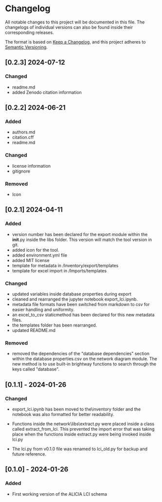 # Changelog

All notable changes to this project will be documented in this file. The changelogs of individual versions can also be found inside their corresponding releases.

The format is based on [Keep a Changelog](https://keepachangelog.com/en/1.1.0/), and this project adheres to [Semantic Versioning](https://semver.org/spec/v2.0.0.html).

## [0.2.3] 2024-07-12

### Changed
- readme.md
- added Zenodo citation information

## [0.2.2] 2024-06-21

### Added
- authors.md
- citation.cff
- readme.md

### Changed
- license information
- gitignore
### Removed
- Icon

## [0.2.1] 2024-04-11

### Added

- version number has been declared for the export module within the __init__.py inside the libs folder. This version will match the tool version in git.
- added icon for the tool.
- added environment.yml file
- added MIT license
- template for metadata in /Inventory/export/templates
- template for excel import in /Imports/templates


### Changed
- updated variables inside database properties during export
- cleaned and rearranged the jupyter notebook export_lci.ipynb. 
- metadata file formats have been switched from markdown to csv for easier handling and uniformity.
- an excel_to_csv staticmethod has been declared for this new metadata files.
- the templates folder has been rearranged.
- updated README.md


### Removed

- removed the dependencies of the "database dependencies" section within the database properties.csv on the network diagram module. The new method is to use built-in brightway functions to search through the keys called "database".

## [0.1.1] - 2024-01-26

### Changed
- export_lci.ipynb has been moved to the\inventory folder and the notebook was also formatted for better readability.

- Functions inside the network\libs\extract.py were placed inside a class called extract_from_lci. This prevented the import error that was taking place when the functions inside extract.py were being invoked inside lci.py

- The lci.py from v0.1.0  file was renamed to lci_old.py for backup and future reference.

## [0.1.0] - 2024-01-26

### Added
- First working version of the ALICIA LCI schema
